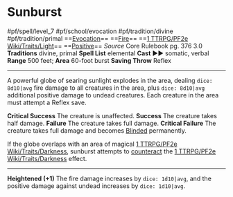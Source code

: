 # Sunburst
#pf/spell/level_7 #pf/school/evocation #pf/tradition/divine #pf/tradition/primal
==[Evocation](../../../Traits/Evocation.md)== ==[Fire](../../../Traits/Fire.md)== ==[1 TTRPG/PF2e Wiki/Traits/Light](1%20TTRPG/PF2e%20Wiki/Traits/Light)== ==[Positive](../../../Traits/Positive.md)==
*Source* Core Rulebook pg. 376 3.0
**Traditions** divine, primal
**Spell List** elemental
**Cast** ►► somatic, verbal
**Range** 500 feet; **Area** 60-foot burst
**Saving Throw** Reflex

---
A powerful globe of searing sunlight explodes in the area, dealing `dice: 8d10|avg` fire damage to all creatures in the area, plus `dice: 8d10|avg` additional positive damage to undead creatures. Each creature in the area must attempt a Reflex save.

**Critical Success** The creature is unaffected.
**Success** The creature takes half damage.
**Failure** The creature takes full damage.
**Critical Failure** The creature takes full damage and becomes [Blinded](../../../Conditions/Blinded.md) permanently.

If the globe overlaps with an area of magical [1 TTRPG/PF2e Wiki/Traits/Darkness](1%20TTRPG/PF2e%20Wiki/Traits/Darkness), sunburst attempts to [counteract](../../../Rules/Counteracting.md) the [1 TTRPG/PF2e Wiki/Traits/Darkness](1%20TTRPG/PF2e%20Wiki/Traits/Darkness) effect.

<hr>

**Heightened (+1)** The fire damage increases by `dice: 1d10|avg`, and the positive damage against undead increases by `dice: 1d10|avg`.